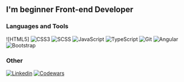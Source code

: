 ## I'm beginner **Front-end Developer**

### Languages and Tools

![HTML5]
![CSS3](https://img.shields.io/badge/-CSS3-090909?style=for-the-badge&logo=css3&logoColor=blue)
![SCSS](https://img.shields.io/badge/-SCSS-090909?style=for-the-badge&logo=Sass&logoColor=#CC6699)
![JavaScript](https://img.shields.io/badge/-JavaScript-090909?style=for-the-badge&logo=JavaScript&logoColor=#F7DF1E)
![TypeScript](https://img.shields.io/badge/-TypeScript-090909?style=for-the-badge&logo=TypeScript&logoColor=#3178C6)
![Git](https://img.shields.io/badge/-Git-090909?style=for-the-badge&logo=Git&logoColor=#F05032)
![Angular](https://img.shields.io/badge/-Angular-090909?style=for-the-badge&logo=Angular&logoColor=crimson)
![Bootstrap](https://img.shields.io/badge/-Bootstrap-090909?style=for-the-badge&logo=Bootstrap&logoColor=#7952B3)

### Other

[![Linkedin](https://img.shields.io/badge/-Linkedin-090909?style=for-the-badge&logo=Linkedin&logoColor=blue)](https://www.linkedin.com/in/alexandr-titov-78ab07228/)
[![Codewars](https://img.shields.io/badge/-Codewars-090909?style=for-the-badge&logo=Codewars&logoColor=maroon)](https://www.codewars.com/users/tit-alex)
